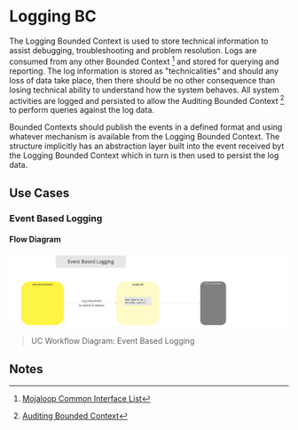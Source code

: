 # Logging BC

The Logging Bounded Context is used to store technical information to assist debugging, troubleshooting and problem resolution. Logs are consumed from any other Bounded Context [^1] and stored for querying and reporting. The log information is stored as "technicalities" and should any loss of data take place, then there should be no other consequence than losing technical ability to understand how the system behaves. All system activities are logged and persisted to allow the Auditing Bounded Context [^2] to perform queries against the log data.

Bounded Contexts should publish the events in a defined format and using whatever mechanism is available from the Logging Bounded Context. The structure implicitly has an abstraction layer built into the event received byt the Logging Bounded Context which in turn is then used to persist the log data.

## Use Cases

### Event Based Logging

#### Flow Diagram

![Use Case - Event Based Logging](./assets/ML2RA_Logging_ucEventBasedLogging_Apr22-b-1450.png)
>UC Workflow Diagram: Event Based Logging

<!-- Footnotes themselves at the bottom. -->
## Notes

[^1]: [Mojaloop Common Interface List](../../refarch/commonInterfaces.md)
[^2]: [Auditing Bounded Context](../auditing/index.md)
